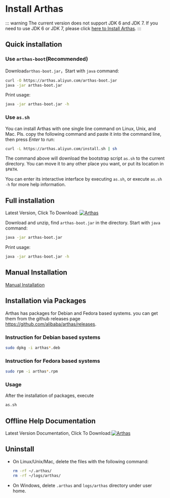# Install Arthas

::: warning
The current version does not support JDK 6 and JDK 7. If you need to use JDK 6 or JDK 7, please click [here to Install Arthas](https://arthas.aliyun.com/3.x/en/doc/install-detail.html).
:::

## Quick installation

### Use `arthas-boot`(Recommended)

Download`arthas-boot.jar`，Start with `java` command:

```bash
curl -O https://arthas.aliyun.com/arthas-boot.jar
java -jar arthas-boot.jar
```

Print usage:

```bash
java -jar arthas-boot.jar -h
```

### Use `as.sh`

You can install Arthas with one single line command on Linux, Unix, and Mac. Pls. copy the following command and paste it into the command line, then press _Enter_ to run:

```bash
curl -L https://arthas.aliyun.com/install.sh | sh
```

The command above will download the bootstrap script `as.sh` to the current directory. You can move it to any other place you want, or put its location in `$PATH`.

You can enter its interactive interface by executing `as.sh`, or execute `as.sh -h` for more help information.

## Full installation

Latest Version, Click To Download: [![](https://img.shields.io/maven-central/v/com.taobao.arthas/arthas-packaging.svg?style=flat-square "Arthas")](https://arthas.aliyun.com/download/latest_version)

Download and unzip, find `arthas-boot.jar` in the directory. Start with `java` command:

```bash
java -jar arthas-boot.jar
```

Print usage:

```bash
java -jar arthas-boot.jar -h
```

## Manual Installation

[Manual Installation](manual-install.md)

## Installation via Packages

Arthas has packages for Debian and Fedora based systems.
you can get them from the github releases page https://github.com/alibaba/arthas/releases.

### Instruction for Debian based systems

```bash
sudo dpkg -i arthas*.deb
```

### Instruction for Fedora based systems

```bash
sudo rpm -i arthas*.rpm
```

### Usage

After the installation of packages, execute

```bash
as.sh
```

## Offline Help Documentation

Latest Version Documentation, Click To Download:[![](https://img.shields.io/maven-central/v/com.taobao.arthas/arthas-packaging.svg?style=flat-square "Arthas")](https://arthas.aliyun.com/download/doc/latest_version)

## Uninstall

- On Linux/Unix/Mac, delete the files with the following command:

  ```bash
  rm -rf ~/.arthas/
  rm -rf ~/logs/arthas/
  ```

- On Windows, delete `.arthas` and `logs/arthas` directory under user home.
